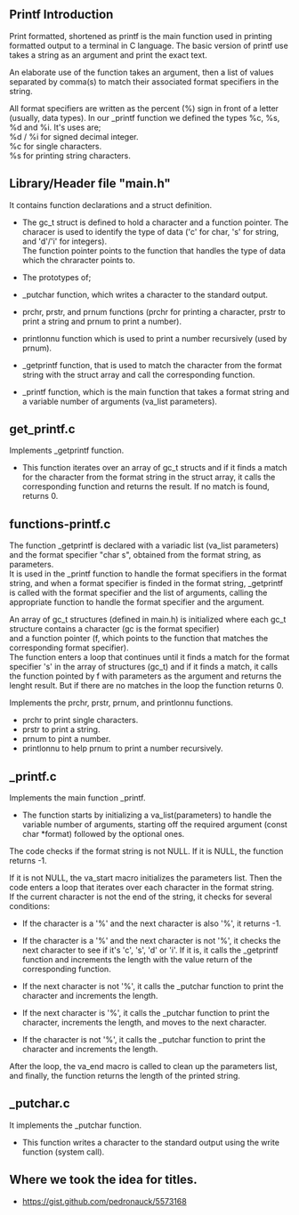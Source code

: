 <snippet>
  <content>

## Printf Introduction

Print formatted, shortened as printf is the main function used in printing
formatted output to a terminal in C language. The basic version of printf use
takes a string as an argument and print the exact text.

An elaborate use of the function takes an argument, then a list of
values separated by comma(s) to match their associated format specifiers in the
string.

All format specifiers are written as the percent (%) sign in front of a letter
(usually, data types). In our _printf function we defined the types %c, %s, %d
and %i. It's uses are;\
%d / %i for signed decimal integer.\
%c for single characters.\
%s for printing string characters.

## Library/Header file "main.h"

It contains function declarations and a struct definition.

- The gc_t struct is defined to hold a character and a function pointer.
The characer is used to identify the type of data ('c' for char, 's' for
string, and 'd'/'i' for integers).\
The function pointer points to the function that handles the type of data which
the chraracter points to.

- The prototypes of;

- _putchar function, which writes a character to the standard output.
- prchr, prstr, and prnum functions (prchr for printing a character, prstr to
print a string and prnum to print a number).
- printlonnu function which is used to print a number recursively (used by
prnum).
-  _getprintf function, that is used to match the character from the format
string with the struct array and call the corresponding function.
- _printf function,  which is the main function that takes a format string and
a variable number of arguments (va_list parameters).

## get\_printf.c 

Implements _getprintf function.

- This function iterates over an array of gc_t structs and if it finds a match
for the character from the format string in the struct array, it calls the
corresponding function and returns the result. If no match is found, returns 0.


## functions-printf.c

The function _getprintf is declared with a variadic list (va_list parameters)\
and the format specifier "char s", obtained from the format string, as
parameters.\
It is used in the _printf function to handle the format specifiers
in the format string, and when a format specifier is finded in the format
string, _getprintf is called with the format specifier and the list of
arguments, calling the appropriate function to handle the format specifier
and the argument.

An array of gc\_t structures (defined in main.h) is initialized where each 
gc\_t structure contains a character (gc is the format specifier)\
and a function pointer (f, which points to the function that matches the
corresponding format specifier).\
The function enters a loop that continues until it finds a match for the format
specifier 's' in the array of structures (gc\_t) and if it finds a match, it
calls the function pointed by f with parameters as the argument and returns the
lenght result. But if there are no matches in the loop the function returns 0.

Implements the prchr, prstr, prnum, and printlonnu functions.

- prchr to print single characters.
- prstr to print a string.
- prnum to pint a number.
- printlonnu to help prnum to print a number recursively.

## \_printf.c 

Implements the main function _printf.

- The function starts by initializing a va_list(parameters) to handle the
variable number of arguments, starting off the required argument (const char
*format) followed by the optional ones.

The code checks if the format string is not NULL. If it is NULL, the function
returns -1.
 
If it is not NULL, the va_start macro initializes the parameters list. Then
the code enters a loop that iterates over each character in the format string.\
If the current character is not the end of the string, it checks for several
conditions:

- If the character is a '%' and the next character is also '%', it returns -1.

- If the character is a '%' and the next character is not '%', it checks the
next character to see if it's 'c', 's', 'd' or 'i'. If it is, it calls the
_getprintf function and increments the length with the value return of the 
corresponding function.

-  If the next character is not '%', it calls the _putchar function to print
the character and increments the length.

- If the next character is '%', it calls the _putchar function to print the
character, increments the length, and moves to the next character.

- If the character is not '%', it calls the _putchar function to print the
character and increments the length.

After the loop, the va\_end macro is called to clean up the parameters list,
and finally, the function returns the length of the printed string.

## \_putchar.c

It implements the _putchar function.

- This function writes a character to the standard output using the write
function (system call).

## Where we took the idea for titles.

- https://gist.github.com/pedronauck/5573168

</content>
</snippet>
